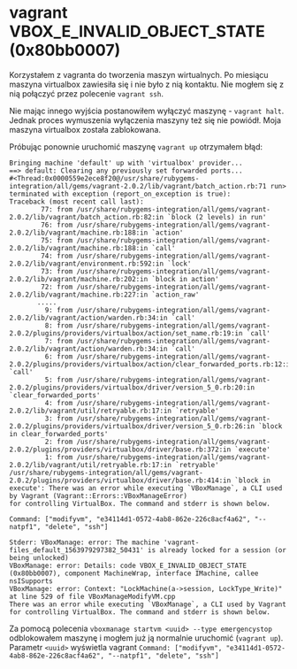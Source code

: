 # vagrant VBOX_E_INVALID_OBJECT_STATE (0x80bb0007)

Korzystałem z vagranta do tworzenia maszyn wirtualnych. Po miesiącu maszyna virtualbox zawiesiła się i nie było z nią kontaktu. Nie mogłem się z nią połączyć przez polecenie `vagrant ssh`.

Nie mając innego wyjścia postanowiłem wyłączyć maszynę - `vagrant halt`.
Jednak proces wymuszenia wyłączenia maszyny też się nie powiódł.
Moja maszyna virtualbox została zablokowana.

Próbując ponownie uruchomić maszynę `vagrant up` otrzymałem błąd:
```
Bringing machine 'default' up with 'virtualbox' provider...
==> default: Clearing any previously set forwarded ports...
#<Thread:0x0000559e2ece8f20@/usr/share/rubygems-integration/all/gems/vagrant-2.0.2/lib/vagrant/batch_action.rb:71 run> terminated with exception (report_on_exception is true):
Traceback (most recent call last):
        77: from /usr/share/rubygems-integration/all/gems/vagrant-2.0.2/lib/vagrant/batch_action.rb:82:in `block (2 levels) in run'
        76: from /usr/share/rubygems-integration/all/gems/vagrant-2.0.2/lib/vagrant/machine.rb:188:in `action'
        75: from /usr/share/rubygems-integration/all/gems/vagrant-2.0.2/lib/vagrant/machine.rb:188:in `call'
        74: from /usr/share/rubygems-integration/all/gems/vagrant-2.0.2/lib/vagrant/environment.rb:592:in `lock'
        73: from /usr/share/rubygems-integration/all/gems/vagrant-2.0.2/lib/vagrant/machine.rb:202:in `block in action'
        72: from /usr/share/rubygems-integration/all/gems/vagrant-2.0.2/lib/vagrant/machine.rb:227:in `action_raw'
       .....
         9: from /usr/share/rubygems-integration/all/gems/vagrant-2.0.2/lib/vagrant/action/warden.rb:34:in `call'
         8: from /usr/share/rubygems-integration/all/gems/vagrant-2.0.2/plugins/providers/virtualbox/action/set_name.rb:19:in `call'
         7: from /usr/share/rubygems-integration/all/gems/vagrant-2.0.2/lib/vagrant/action/warden.rb:34:in `call'
         6: from /usr/share/rubygems-integration/all/gems/vagrant-2.0.2/plugins/providers/virtualbox/action/clear_forwarded_ports.rb:12:in `call'
         5: from /usr/share/rubygems-integration/all/gems/vagrant-2.0.2/plugins/providers/virtualbox/driver/version_5_0.rb:20:in `clear_forwarded_ports'
         4: from /usr/share/rubygems-integration/all/gems/vagrant-2.0.2/lib/vagrant/util/retryable.rb:17:in `retryable'
         3: from /usr/share/rubygems-integration/all/gems/vagrant-2.0.2/plugins/providers/virtualbox/driver/version_5_0.rb:26:in `block in clear_forwarded_ports'
         2: from /usr/share/rubygems-integration/all/gems/vagrant-2.0.2/plugins/providers/virtualbox/driver/base.rb:372:in `execute'
         1: from /usr/share/rubygems-integration/all/gems/vagrant-2.0.2/lib/vagrant/util/retryable.rb:17:in `retryable'
/usr/share/rubygems-integration/all/gems/vagrant-2.0.2/plugins/providers/virtualbox/driver/base.rb:414:in `block in execute': There was an error while executing `VBoxManage`, a CLI used by Vagrant (Vagrant::Errors::VBoxManageError)
for controlling VirtualBox. The command and stderr is shown below.

Command: ["modifyvm", "e34114d1-0572-4ab8-862e-226c8acf4a62", "--natpf1", "delete", "ssh"]

Stderr: VBoxManage: error: The machine 'vagrant-files_default_1563979297382_50431' is already locked for a session (or being unlocked)
VBoxManage: error: Details: code VBOX_E_INVALID_OBJECT_STATE (0x80bb0007), component MachineWrap, interface IMachine, callee nsISupports
VBoxManage: error: Context: "LockMachine(a->session, LockType_Write)" at line 529 of file VBoxManageModifyVM.cpp
There was an error while executing `VBoxManage`, a CLI used by Vagrant
for controlling VirtualBox. The command and stderr is shown below.
```

Za pomocą polecenia `vboxmanage startvm <uuid> --type emergencystop` odblokowałem maszynę i mogłem już ją normalnie uruchomić (`vagrant up`). Parametr `<uuid>` wyświetla vagrant `Command: ["modifyvm", "e34114d1-0572-4ab8-862e-226c8acf4a62", "--natpf1", "delete", "ssh"]`
